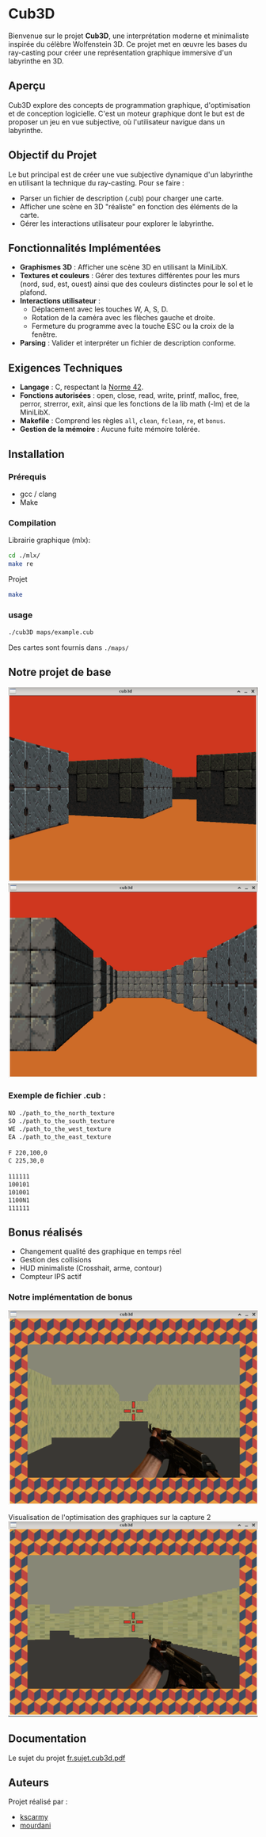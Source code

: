 # Cub3D


Bienvenue sur le projet **Cub3D**, une interprétation moderne et minimaliste inspirée du célèbre Wolfenstein 3D. Ce projet met en œuvre les bases du ray-casting pour créer une représentation graphique immersive d'un labyrinthe en 3D.


## Aperçu

Cub3D explore des concepts de programmation graphique, d'optimisation et de conception logicielle. C'est un moteur graphique dont le but est de proposer un jeu en vue subjective, où l'utilisateur navigue dans un labyrinthe.


## Objectif du Projet

Le but principal est de créer une vue subjective dynamique d'un labyrinthe en utilisant la technique du ray-casting. Pour se faire :
- Parser un fichier de description (.cub) pour charger une carte.
- Afficher une scène en 3D "réaliste" en fonction des éléments de la carte.
- Gérer les interactions utilisateur pour explorer le labyrinthe.


## Fonctionnalités Implémentées

- **Graphismes 3D** : Afficher une scène 3D en utilisant la MiniLibX.
- **Textures et couleurs** : Gérer des textures différentes pour les murs (nord, sud, est, ouest) ainsi que des couleurs distinctes pour le sol et le plafond.
- **Interactions utilisateur** :
  - Déplacement avec les touches W, A, S, D.
  - Rotation de la caméra avec les flèches gauche et droite.
  - Fermeture du programme avec la touche ESC ou la croix de la fenêtre.
- **Parsing** : Valider et interpréter un fichier de description conforme.

## Exigences Techniques

- **Langage** : C, respectant la [Norme 42](https://github.com/42School/norminette).
- **Fonctions autorisées** : open, close, read, write, printf, malloc, free, perror, strerror, exit, ainsi que les fonctions de la lib math (-lm) et de la MiniLibX.
- **Makefile** : Comprend les règles `all`, `clean`, `fclean`, `re`, et `bonus`.
- **Gestion de la mémoire** : Aucune fuite mémoire tolérée.


## Installation

### Prérequis

- gcc / clang
- Make

### Compilation

Librairie graphique (mlx):
```sh
cd ./mlx/
make re
```
Projet
```sh
make
```


### usage

```sh
./cub3D maps/example.cub
```

Des cartes sont fournis dans `./maps/`

## Notre projet de base

![capture1](docs/cub3d.capture.1.png)
![capture2](docs/cub3d.capture.2.png)


### Exemple de fichier .cub :
```
NO ./path_to_the_north_texture
SO ./path_to_the_south_texture
WE ./path_to_the_west_texture
EA ./path_to_the_east_texture

F 220,100,0
C 225,30,0

111111
100101
101001
1100N1
111111
```




## Bonus réalisés

- Changement qualité des graphique en temps réel
- Gestion des collisions
- HUD minimaliste (Crosshait, arme, contour)
- Compteur IPS actif

### Notre implémentation de bonus

![capture1](docs/cub3d.bonus.capture.1.png)

Visualisation de l'optimisation des graphiques sur la capture 2
![capture2](docs/cub3d.bonus.capture.2.png)




## Documentation

Le sujet du projet [fr.sujet.cub3d.pdf](docs/fr.sujet.cub3d.pdf)


## Auteurs

Projet réalisé par :
- [kscarmy](https://github.com/kscarmy)
- [mourdani](https://github.com/mourdani)